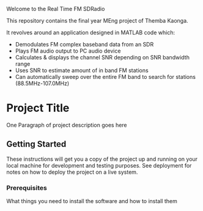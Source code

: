 Welcome to the Real Time FM SDRadio

This repository contains the final year MEng project of Themba Kaonga.

It revolves around an application designed in MATLAB code which:

- Demodulates FM complex baseband data from an SDR
- Plays FM audio output to PC audio device
- Calculates & displays the channel SNR depending on SNR bandwidth range
- Uses SNR to estimate amount of in band FM stations 
- Can automatically sweep over the entire FM band to search for stations (88.5MHz-107.0MHz)

# Project Title

One Paragraph of project description goes here

## Getting Started

These instructions will get you a copy of the project up and running on your local machine for development and testing purposes. See deployment for notes on how to deploy the project on a live system.

### Prerequisites

What things you need to install the software and how to install them


